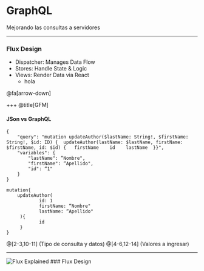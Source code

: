 
# GraphQL

Mejorando las consultas a servidores

---

### Flux Design

- Dispatcher: Manages Data Flow
- Stores: Handle State & Logic
- Views: Render Data via React
  -  hola
  
@fa[arrow-down]

+++
@title[GFM]

#### JSon vs GraphQL

```
{
	"query": "mutation updateAuthor($lastName: String!, $firstName: String!, $id: ID) {  updateAuthor(lastName: $lastName, firstName: $firstName, id: $id) {   firstName    id    lastName  }}",
	"variables": {
		"lastName": “Nombre",
		"firstName": “Apellido",
		"id": “1"
	}
}

mutation{
  	updateAuthor(
    		id: 1
    		firstName: “Nombre"
    		lastName: “Apellido"
 	 ){
    		id
 	 }
}
```

@[2-3,10-11] (Tipo de consulta y datos)
@[4-6,12-14] (Valores a ingresar)

---

![Flux Explained](https://facebook.github.io/flux/img/flux-simple-f8-diagram-explained-1300w.png)  ### Flux Design
